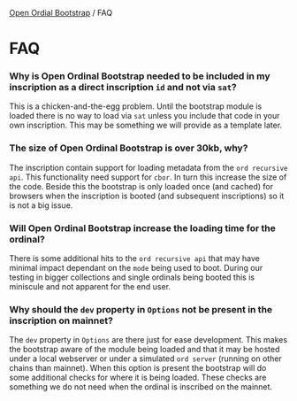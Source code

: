 [Open Ordial Bootstrap](../README.md) / FAQ

# FAQ

### Why is Open Ordinal Bootstrap needed to be included in my inscription as a direct inscription `id` and not via `sat`?
This is a chicken-and-the-egg problem. Until the bootstrap module is loaded there is no way to load via `sat` unless you include that code in your own inscription. This may be something we will provide as a template later.

### The size of Open Ordinal Bootstrap is over 30kb, why?
The inscription contain support for loading metadata from the `ord recursive api`. This functionality need support for `cbor`. In turn this increase the size of the code. Beside this the bootstrap is only loaded once (and cached) for browsers when the inscription is booted (and subsequent inscriptions) so it is not a big issue.

### Will Open Ordinal Bootstrap increase the loading time for the ordinal?
There is some additional hits to the `ord recursive api` that may have minimal impact dependant on the `mode` being used to boot. During our testing in bigger collections and single ordinals being booted this is miniscule and not apparent for the end user.

### Why should the `dev` property in `Options` **not** be present in the inscription on mainnet?
The `dev` property in `Options` are there just for ease development. This makes the bootstrap aware of the module being loaded and that it may be hosted under a local webserver or under a simulated `ord server` (running on other chains than mainnet). When this option is present the bootstrap will do some additional checks for where it is being loaded. These checks are something we do not need when the ordinal is inscribed on the mainnet.
